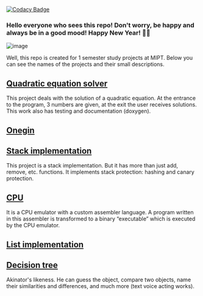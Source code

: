 [![Codacy Badge](https://app.codacy.com/project/badge/Grade/29b09e22d54f499f96ea23995d2d2116)](https://www.codacy.com/gh/x-ENIAC/MIPT_projects_1_sem/dashboard?utm_source=github.com&amp;utm_medium=referral&amp;utm_content=x-ENIAC/MIPT_projects_1_sem&amp;utm_campaign=Badge_Grade)

### Hello everyone who sees this repo! Don't worry, be happy and always be in a good mood! Happy New Year! 🎄🍊

![image](https://s1.1zoom.ru/big3/913/Cats_Christmas_Toys_463561.jpg)




Well, this repo is created for 1 semester study projects at MIPT. Below you can see the names of the projects and their small descriptions.

## [Quadratic equation solver](https://github.com/owl1234/MIPT_projects_1_sem/tree/master/Solve_square_equation)

This project deals with the solution of a quadratic equation. At the entrance to the program, 3 numbers are given, at the exit the user receives solutions. This work also has testing and documentation (doxygen).

## [Onegin](https://github.com/owl1234/MIPT_projects_1_sem/tree/master/Onegin)

## [Stack implementation](https://github.com/owl1234/MIPT_projects_1_sem/tree/master/Stack)

This project is a stack implementation. But it has more than just add, remove, etc. functions. It implements stack protection: hashing and canary protection.

## [CPU](https://github.com/owl1234/MIPT_projects_1_sem/tree/master/Freaky_CPU_on_defines)
It is a CPU emulator with a custom assembler language. A program written in this assembler is transformed to a binary “executable” which is executed by the CPU emulator.

## [List implementation](https://github.com/owl1234/MIPT_projects_1_sem/tree/master/List)

## [Decision tree](https://github.com/owl1234/MIPT_projects_1_sem/tree/master/Akinator)
Akinator's likeness. He can guess the object, compare two objects, name their similarities and differences, and much more (text voice acting works).
